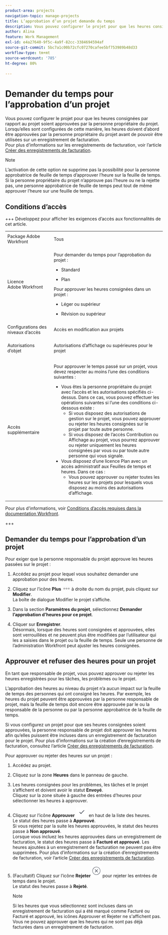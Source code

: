 ```yaml
---
product-area: projects
navigation-topic: manage-projects
title: L’approbation d’un projet demande du temps
description: Vous pouvez configurer le projet pour que les heures consignées par rapport au projet soient approuvées par la personne propriétaire du projet. Lorsqu’elles sont configurées de cette manière, les heures doivent d’abord être approuvées par la personne propriétaire du projet avant de pouvoir être utilisées sur un enregistrement de facturation.
author: Alina
feature: Work Management
exl-id: e4a27640-9f5c-4a9f-82cc-3384694594af
source-git-commit: 5bc7a1c00b72cfc07270cafee5bf753989b48d33
workflow-type: tm+mt
source-wordcount: '785'
ht-degree: 80%

---
```


# Demander du temps pour l’approbation d’un projet

<!--audited: 08/2024-->

Vous pouvez configurer le projet pour que les heures consignées par rapport au projet soient approuvées par la personne propriétaire du projet. Lorsqu’elles sont configurées de cette manière, les heures doivent d’abord être approuvées par la personne propriétaire du projet avant de pouvoir être utilisées sur un enregistrement de facturation.\
Pour plus d’informations sur les enregistrements de facturation, voir l’article [Créer des enregistrements de facturation](../../../manage-work/projects/project-finances/create-billing-records.md).

>[!NOTE]
>
>L’activation de cette option ne supprime pas la possibilité pour la personne approbatrice de feuille de temps d’approuver l’heure sur la feuille de temps. Si la personne propriétaire du projet n’approuve pas l’heure ou ne la rejette pas, une personne approbatrice de feuille de temps peut tout de même approuver l’heure sur une feuille de temps.

## Conditions d’accès

+++ Développez pour afficher les exigences d’accès aux fonctionnalités de cet article. 

<table style="table-layout:auto"> 
 <col> 
 <col> 
 <tbody> 
  <tr> 
   <td role="rowheader">Package Adobe Workfront</td> 
   <td> <p>Tous</p> </td> 
  </tr> 
  <tr> 
   <td role="rowheader">Licence Adobe Workfront</td> 
   <td> <p>Pour demander du temps pour l’approbation du projet :</p>
   <ul><li><p>Standard</p></li>
   <li><p>Plan</p></li></ul>

<p>Pour approuver les heures consignées dans un projet :</p>
   <ul><li><p>Léger ou supérieur</p></li>
   <li><p>Révision ou supérieur</p></li>
    </td> 
  </tr> 
  <tr> 
   <td role="rowheader">Configurations des niveaux d’accès</td> 
   <td> <p>Accès en modification aux projets</p>  </td> 
  </tr> 
  <tr> 
   <td role="rowheader">Autorisations d’objet</td> 
   <td> <p>Autorisations d’affichage ou supérieures pour le projet</p>
  </tr> 
  <tr> 
   <td role="rowheader">Accès supplémentaire</td> 
   <td> <p>Pour approuver le temps passé sur un projet, vous devez respecter au moins l’une des conditions suivantes :</p> 
    <ul> 
     <li>Vous êtes la personne propriétaire du projet avec l’accès et les autorisations spécifiés ci-dessus. Dans ce cas, vous pouvez effectuer les opérations suivantes si l’une des conditions ci-dessous existe : 
      <ul>
       <li>Si vous disposez des autorisations de gestion sur le projet, vous pouvez approuver ou rejeter les heures consignées sur le projet par toute autre personne.</li>
       <li> Si vous disposez de l’accès Contribution ou Affichage au projet, vous pourrez approuver ou rejeter uniquement les heures consignées par vous ou par toute autre personne qui vous signale.<br></li>
      </ul></li> 
     <li>Vous disposez d’une licence Plan avec un accès administratif aux Feuilles de temps et heures. Dans ce cas :
      <ul>
       <li>Vous pouvez approuver ou rejeter toutes les heures sur les projets pour lesquels vous disposez au moins des autorisations d’affichage. </li>
      </ul></li> 
    </ul> </td> 
  </tr> 
 </tbody> 
</table>

Pour plus d’informations, voir [Conditions d’accès requises dans la documentation Workfront](/help/quicksilver/administration-and-setup/add-users/access-levels-and-object-permissions/access-level-requirements-in-documentation.md).

+++

<!--Old:

<table style="table-layout:auto"> 
 <col> 
 <col> 
 <tbody> 
  <tr> 
   <td role="rowheader">Adobe Workfront plan*</td> 
   <td> <p>Any</p> </td> 
  </tr> 
  <tr> 
   <td role="rowheader">Adobe Workfront license*</td> 
   <td> <p>To require time to be approved on the project:</p>
   <ul><li>New: Standard</li>
   <li>Current: Plan</li></ul>
   
   <p>To approve hours logged on a project:</p>
   <ul><li>New: Light or higher</li>
   <li>Review or higher</li>
    </td> 
  </tr> 
  <tr> 
   <td role="rowheader">Access level configurations*</td> 
   <td> <p>Edit access to Projects or higher</p>  </td> 
  </tr> 
  <tr> 
   <td role="rowheader">Object permissions</td> 
   <td> <p>View permissions to the project or higher</p>
  </tr> 
  <tr> 
   <td role="rowheader">Additional access</td> 
   <td> <p>You must meet at least one of the following conditions to approve time on a project:</p> 
    <ul> 
     <li>You are the Project Owner with the access and permissions specified above. In this case, you can do the following if one of the conditions below exists: 
      <ul>
       <li>If you have Manage permissions on the project, you can approve or reject hours logged on the project by any other user.</li>
       <li> If you have Contribute or View access to the project you will be able to approve or reject only the hours logged by you or any other user that reports you.<br></li>
      </ul></li> 
     <li>You have a Plan license with administrative access to Timesheets &amp; Hours. In this case:
      <ul>
       <li>You can approve or reject any hours on the projects you have at least permissions to View. </li>
      </ul></li> 
    </ul> </td> 
  </tr> 
 </tbody> 
</table>-->

## Demander du temps pour l’approbation d’un projet

Pour exiger que la personne responsable du projet approuve les heures passées sur le projet :

1. Accédez au projet pour lequel vous souhaitez demander une approbation pour des heures.
1. Cliquez sur l’icône **Plus** ![Plus](assets/more-icon.png) à droite du nom du projet, puis cliquez sur **Modifier**.\
   La boîte de dialogue Modifier le projet s’affiche.

1. Dans la section **Paramètres du projet**, sélectionnez **Demander l’approbation d’heures pour ce projet**.
1. Cliquer sur **Enregistrer**.\
   Désormais, lorsque des heures sont consignées et approuvées, elles sont verrouillées et ne peuvent plus être modifiées par l’utilisateur qui les a saisies dans le projet ou la feuille de temps. Seule une personne de l’administration Workfront peut ajuster les heures consignées.

## Approuver et refuser des heures pour un projet

En tant que responsable de projet, vous pouvez approuver ou rejeter les heures enregistrées pour les tâches, les problèmes ou le projet.

L’approbation des heures au niveau du projet n’a aucun impact sur la feuille de temps des personnes qui ont consigné les heures. Par exemple, les heures du projet peuvent être approuvées par la personne responsable de projet, mais la feuille de temps doit encore être approuvée par le ou la responsable de la personne ou par la personne approbatrice de la feuille de temps.

Si vous configurez un projet pour que ses heures consignées soient approuvées, la personne responsable de projet doit approuver les heures afin qu’elles puissent être incluses dans un enregistrement de facturation pour le projet. Pour plus d’informations sur la création d’enregistrements de facturation, consultez l’article [Créer des enregistrements de facturation](../../../manage-work/projects/project-finances/create-billing-records.md).

Pour approuver ou rejeter des heures sur un projet :

1. Accédez au projet.
1. Cliquez sur la zone **Heures** dans le panneau de gauche.

1. Les heures consignées pour les problèmes, les tâches et le projet s’affichent et doivent avoir le statut **Envoyé**.\
   Cliquez sur la zone située à gauche des entrées d’heures pour sélectionner les heures à approuver.

1. Cliquez sur l’icône **Approuver** ![](assets/approve-hours-icon.png) en haut de la liste des heures.\
   Le statut des heures passe à **Approuvé**.\
   Si vous rejetez par la suite les heures approuvées, le statut des heures passe à **Non approuvé**.\
   Lorsque vous incluez les heures approuvées dans un enregistrement de facturation, le statut des heures passe à **Facturé et approuvé**. Les heures ajoutées à un enregistrement de facturation ne peuvent pas être supprimées. Pour plus d’informations sur la création d’enregistrements de facturation, voir l’article [Créer des enregistrements de facturation](../../../manage-work/projects/project-finances/create-billing-records.md).

1. (Facultatif) Cliquez sur l’icône **Rejeter** ![](assets/reject-hours-icon.png) pour rejeter les entrées de temps dans le projet.\
   Le statut des heures passe à **Rejeté**.

   >[!NOTE]
   >
   >   Si les heures que vous sélectionnez sont incluses dans un enregistrement de facturation qui a été marqué comme Facturé ou Facturé et approuvé, les icônes Approuver et Rejeter ne s&#39;affichent pas. Vous ne pouvez approuver que les heures qui ne sont pas déjà facturées dans un enregistrement de facturation.

